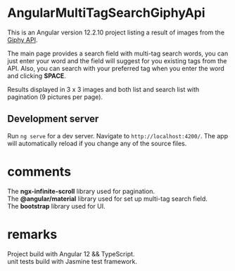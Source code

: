 # AngularMultiTagSearchGiphyApi

This is an Angular version 12.2.10 project listing a result of images from the [Giphy API](https://developers.giphy.com/).

The main page provides a search field with multi-tag search words, you can just enter your word and the
field will suggest for you existing tags from the API. Also, you can search with your preferred tag when you enter the word and clicking **SPACE**.

Results displayed in 3 x 3 images and both list and search list with pagination (9 pictures
per page).

## Development server

Run `ng serve` for a dev server. Navigate to `http://localhost:4200/`. The app will automatically reload if you change any of the source files.

# comments

The **ngx-infinite-scroll** library used for pagination.  
The **@angular/material** library used for set up multi-tag search field.  
The **bootstrap** library used for UI.

# remarks

Project build with Angular 12 && TypeScript.  
unit tests build with Jasmine test framework.
